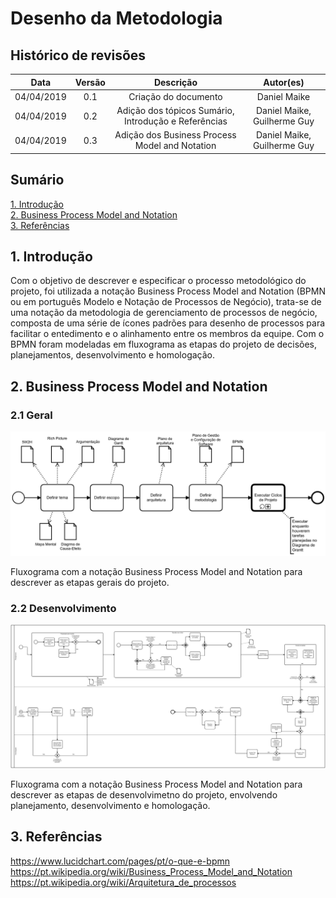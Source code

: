 # Desenho da Metodologia

## Histórico de revisões

|   Data   |  Versão  |        Descrição       |          Autor(es)          |
|:--------:|:--------:|:----------------------:|:---------------------------:|
|04/04/2019|   0.1    | Criação do documento       |   Daniel Maike  |
|04/04/2019|   0.2   | Adição dos tópicos Sumário, Introdução e Referências      |   Daniel Maike, Guilherme Guy  |
|04/04/2019|   0.3   | Adição dos Business Process Model and Notation      |   Daniel Maike, Guilherme Guy  |

## Sumário
[1. Introdução](#1-introducao) <br>
[2. Business Process Model and Notation](#2-business-process-model-and-notation) <br>
[3. Referências](#3-referencias)

## 1. Introdução

Com o objetivo de descrever e especificar o processo metodológico do projeto, foi utilizada a notação Business Process Model and Notation (BPMN ou em português Modelo e Notação de Processos de Negócio), trata-se de uma notação da metodologia de gerenciamento de processos de negócio, composta de uma série de ícones padrões para desenho de processos para facilitar o entedimento e o alinhamento entre os membros da equipe. Com o BPMN foram modeladas em fluxograma as etapas do projeto de decisões, planejamentos, desenvolvimento e homologação.

## 2. Business Process Model and Notation

### 2.1 Geral

![BPMN2](img/bpmn_geral.png)

Fluxograma com a notação Business Process Model and Notation para descrever as etapas gerais do projeto.

### 2.2 Desenvolvimento

![BPMN1](img/bpmn_desenvolvimento.png)

Fluxograma com a notação Business Process Model and Notation para descrever as etapas de desenvolvimetno do projeto, envolvendo planejamento, desenvolvimento e homologação.

## 3. Referências
https://www.lucidchart.com/pages/pt/o-que-e-bpmn <br>
https://pt.wikipedia.org/wiki/Business_Process_Model_and_Notation <br>
https://pt.wikipedia.org/wiki/Arquitetura_de_processos